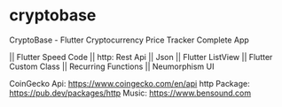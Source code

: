 # cryptobase

CryptoBase - Flutter Cryptocurrency Price Tracker Complete App

|| Flutter Speed Code
|| http: Rest Api
|| Json
|| Flutter ListView
|| Flutter Custom Class
|| Recurring Functions
|| Neumorphism UI

CoinGecko Api: https://www.coingecko.com/en/api
http Package: https://pub.dev/packages/http
Music: https://www.bensound.com
